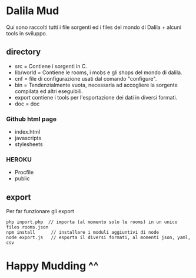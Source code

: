 # Dalila Mud
Qui sono raccolti tutti i file sorgenti ed i files del mondo di Dalila + alcuni tools in sviluppo.

## directory
* src = Contiene i sorgenti in C.
* lib/world = Contiene le rooms, i mobs e gli shops del mondo di dalila.
* cnf = file di configurazione usati dal comando "configure".
* bin = Tendenzialmente vuota, necessaria ad accogliere la sorgente compilata ed altri eseguibili.
* export contiene i tools per l'esportazione dei dati in diversi formati.
* doc = doc

### Github html page
* index.html
* javascripts
* stylesheets

### HEROKU
* Procfile
* public

## export
Per far funzionare gli export

    php inport.php  // importa (al momento solo le rooms) in un unico files rooms.json
    npm install      // installare i moduli aggiuntivi di node 
    node export.js   // esporta il diversi formati, al momenti json, yaml, csv
    
# Happy Mudding ^^

